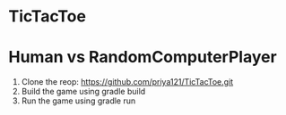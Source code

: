 # TicTacToe

# Human vs RandomComputerPlayer

1. Clone the reop: https://github.com/priya121/TicTacToe.git
2. Build the game using gradle build
3. Run the game using gradle run
